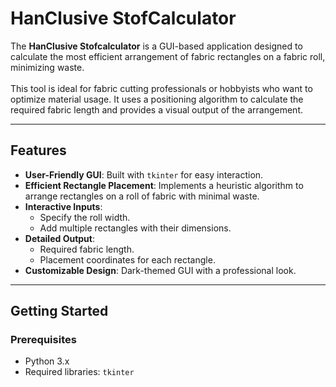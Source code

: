 # HanClusive StofCalculator

The **HanClusive  Stofcalculator** is a GUI-based application designed to calculate the most efficient arrangement of fabric rectangles on a fabric roll, minimizing waste.\
\
This tool is ideal for fabric cutting professionals or hobbyists who want to optimize material usage. It uses a positioning algorithm to calculate the required fabric length and provides a visual output of the arrangement.

---

## Features
- **User-Friendly GUI**: Built with `tkinter` for easy interaction.
- **Efficient Rectangle Placement**: Implements a heuristic algorithm to arrange rectangles on a roll of fabric with minimal waste.
- **Interactive Inputs**:
  - Specify the roll width.
  - Add multiple rectangles with their dimensions.
- **Detailed Output**:
  - Required fabric length.
  - Placement coordinates for each rectangle.
- **Customizable Design**: Dark-themed GUI with a professional look.

---

## Getting Started

### Prerequisites
- Python 3.x
- Required libraries: `tkinter`
